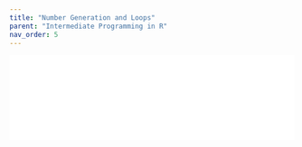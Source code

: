 ```yaml
---
title: "Number Generation and Loops"
parent: "Intermediate Programming in R"
nav_order: 5
---
```


<iframe 
  id="pset-frame"
  src="{{ site.baseurl }}/assets/replication_materials/class_2/code/loops_number_generation.html" 
  width="100%" 
  style="border:none; overflow:auto;">
</iframe>

<script>
  const iframe = document.getElementById('pset-frame');
  iframe.onload = function() {
    iframe.style.height = iframe.contentWindow.document.body.scrollHeight + 'px';
  };
</script>
